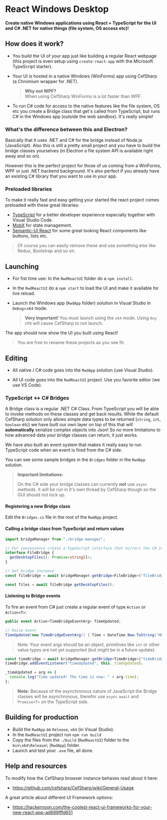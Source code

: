 # React Windows Desktop

**Create native Windows applications using React + TypeScript for the UI and C# .NET for native things (file system, OS access etc)!**

## How does it work?

* You build the UI of your app just like building a regular React webpage (this project is even setup using `create-react-app` with the Microsoft TypeScript starter).

* Your UI is hosted in a native Windows (WinForms) app using CefSharp (a Chromium wrapper for .NET).

  > **Why not WPF?**  
  > When using CefSharp WinForms is a lot faster than WPF.

* To run C# code for access to the native features like the file system, OS etc you create a Bridge class that get's called from TypeScript, but runs C# in the Windows app (outside the web sandbox). It's really simple!

### What's the difference between this and Electron?

Basically that it uses .NET and C# for the bridge instead of Node.js (JavaScript). Also this is still a pretty small project and you have to build the bridge classes yourselves (in Electron a file system API is available right away and so on).

However this is the perfect project for those of us coming from a WinForms, WPF or just .NET backend background. It's also perfect if you already have an existing C# library that you want to use in your app.

### Preloaded libraries

To make it really fast and easy getting your started the react project comes preloaded with these great libraries:

* [TypeScript](https://www.typescriptlang.org/) for a better developer experience especially together with Visual Studio Code.
* [MobX](https://mobx.js.org/) for state management.
* [Semantic-UI React](https://react.semantic-ui.com/introduction) for some great looking React components like buttons, lists etc.

> Of course you can easily remove these and use something else like Redux, Bootstrap and so on.

## Launching

* For fist time use: In the `RwdReactUI` folder do a `npm install`.

* In the `RwdReactUI` do a `npm start` to load the UI and make it available for live reload.

* Launch the Windows app (`RwdApp` folder) solution in Visual Studio in `Debug`+`x64` mode.
  > **Very important!** You must launch using the `x64` mode. Using `Any CPU` will cause CefSharp to not launch.

The app should now show the UI you built using React!

> You are free to rename these projects as you see fit.

## Editing

* All native / C# code goes into the `RwdApp` solution (use Visual Studio).

* All UI code goes into the `RwdReactUI` project. Use you favorite editor (we use VS Code).

### TypeScript <-> C# Bridges

A Bridge class is a regular .NET C# Class. From TypeScript you will be able to invoke methods on these classes and get back results. While the default CefSharp solution only allows simple data types to be returned (`string`, `int`, `boolean` etc) we have built our own layer on top of this that will **automatically** serialize complex objects into Json! So no more limitations to how advanced data your bridge classes can return, it just works.

We have also built an event system that makes it really easy to run TypeScript code when an event is fired from the C# side.

You can see some sample bridges in the `Bridges` folder in the `RwdApp` solution.

> **Important limitations:**
>
> On the C# side your bridge classes can currently **not** use `async` methods. It will be run in it's own thread by CefSharp though so the GUI should not lock up.

#### Registering a new Bridge class

Edit the `Bridges.cs` file in the root of the `RwdApp` project.

#### Calling a bridge class from TypeScript and return values

```ts
import bridgeManager from "./bridge-manager";

// For convenience create a TypeScript interface that mirrors the C# interface
interface FileBridge {
  getDesktopFiles(): Promise<string[]>;
}

// Get bridge instance
const fileBridge = await bridgeManager.getBridge<FileBridge>("fileBridge"); // The name should be that of the bridge in camel-case

const files = await fileBridge.getDesktopFiles();
```

#### Listening to Bridge events

To fire an event from C# just create a regular event of type `Action` or `Action<T>`:

```cs
public event Action<TimeBridgeEventArg> TimeUpdated;

// Raise event
TimeUpdated(new TimeBridgeEventArg() { Time = DateTime.Now.ToString("HH:mm:ss") });
```

> Note: Your event args should be an object, primitives like `int` or other value types are not yet supported (but might be in a future update).

```ts
const timeBridge = await bridgeManager.getBridge<TimeBridge>("timeBridge");
timeBridge.addEventListener("timeUpdated", this._timeUpdated);

_timeUpdated = arg => {
  console.log("Time updated! The time is now: " + arg.time);
};
```

> **Note:** Because of the asynchronous nature of JavaScript the Bridge classes will be asynchronous, therefor use `async` `await` and `Promise<T>` on the TypeScript side.

## Building for production

* Build the `RwdApp` as `Release`, `x64` (in Visual Studio).
* In the `RwdReactUI` project run `npm run build`
* Copy the files from the `./build` (`RwdReactUI`) folder to the `bin\x64\Release\` (`RwdApp`) folder.
* Launch and test your `.exe` file, all done.

<!-- _Good luck!_ -->

## Help and resources

To modify how the CefSharp browser instance behaves read about it here:

* https://github.com/cefsharp/CefSharp/wiki/General-Usage

A great article about different UI Framework options:

* https://hackernoon.com/the-coolest-react-ui-frameworks-for-your-new-react-app-ad699fffd651
